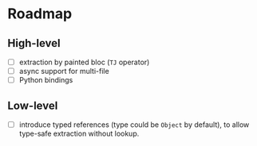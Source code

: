 # Roadmap

## High-level

- [ ] extraction by painted bloc (`TJ` operator)
- [ ] async support for multi-file
- [ ] Python bindings

## Low-level

- [ ] introduce typed references (type could be `Object` by default), to allow type-safe extraction without lookup.
